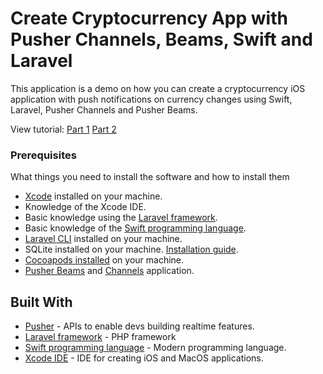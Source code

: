 # Create Cryptocurrency App with Pusher Channels, Beams, Swift and Laravel
This application is a demo on how you can create a cryptocurrency iOS application with  push notifications on currency changes using Swift, Laravel, Pusher Channels and Pusher Beams.

View tutorial: [Part 1](http://https://pusher.com/tutorials/cryptocurrency-tracking-swift-laravel-part-1) [Part 2](http://https://pusher.com/tutorials/cryptocurrency-tracking-swift-laravel-part-2)

### Prerequisites

What things you need to install the software and how to install them

- [Xcode](https://developer.apple.com/xcode) installed on your machine.
- Knowledge of the Xcode IDE.
- Basic knowledge using the [Laravel framework](https://laravel.com).
- Basic knowledge of the [Swift programming language](http://developer.apple.com/swift).
- [Laravel CLI](https://laravel.com/docs/5.6/installation) installed on your machine.
- SQLite installed on your machine. [Installation guide](http://www.sqlitetutorial.net/download-install-sqlite/).
- [Cocoapods installed](https://guides.cocoapods.org/using/getting-started.html) on your machine.
- [Pusher Beams](https://pusher.com/beams) and [Channels](https://pusher.com/channels) application.

## Built With

* [Pusher](https://pusher.com/) - APIs to enable devs building realtime features.
* [Laravel framework](https://laravel.com/) - PHP framework
* [Swift programming language](https://developer.apple.com/swift/) - Modern programming language.
* [Xcode IDE](https://developer.apple.com/xcode/) - IDE for creating iOS and MacOS applications.

